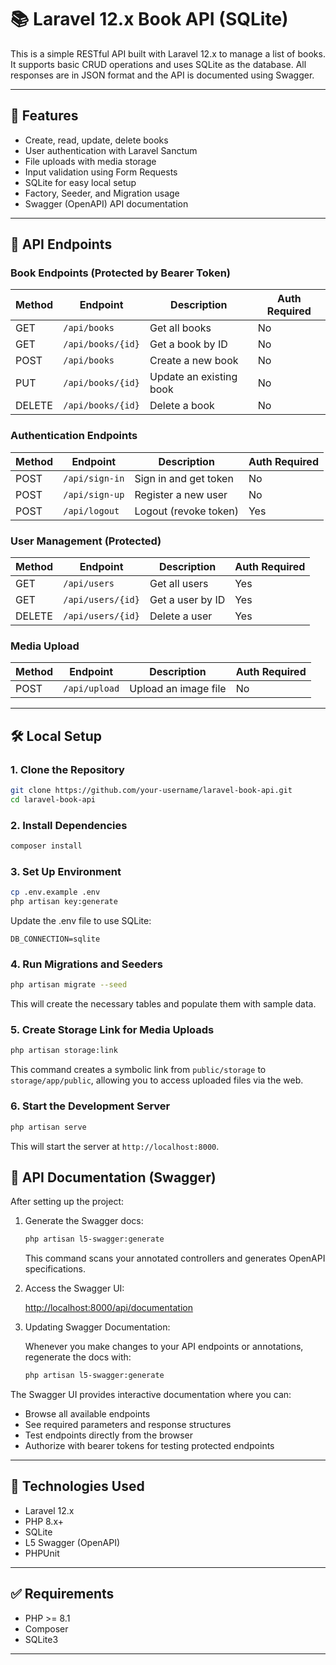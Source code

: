 # 📚 Laravel 12.x Book API (SQLite)

This is a simple RESTful API built with Laravel 12.x to manage a list of books. It supports basic CRUD operations and uses SQLite as the database. All responses are in JSON format and the API is documented using Swagger.

---

## 🚀 Features

-   Create, read, update, delete books
-   User authentication with Laravel Sanctum
-   File uploads with media storage
-   Input validation using Form Requests
-   SQLite for easy local setup
-   Factory, Seeder, and Migration usage
-   Swagger (OpenAPI) API documentation

---

## 📌 API Endpoints

### Book Endpoints (Protected by Bearer Token)

| Method | Endpoint          | Description             | Auth Required |
| ------ | ----------------- | ----------------------- | ------------- |
| GET    | `/api/books`      | Get all books           | No           |
| GET    | `/api/books/{id}` | Get a book by ID        | No           |
| POST   | `/api/books`      | Create a new book       | No           |
| PUT    | `/api/books/{id}` | Update an existing book | No           |
| DELETE | `/api/books/{id}` | Delete a book           | No           |

### Authentication Endpoints

| Method | Endpoint       | Description           | Auth Required |
| ------ | -------------- | --------------------- | ------------- |
| POST   | `/api/sign-in` | Sign in and get token | No            |
| POST   | `/api/sign-up` | Register a new user   | No            |
| POST   | `/api/logout`  | Logout (revoke token) | Yes           |

### User Management (Protected)

| Method | Endpoint          | Description      | Auth Required |
| ------ | ----------------- | ---------------- | ------------- |
| GET    | `/api/users`      | Get all users    | Yes           |
| GET    | `/api/users/{id}` | Get a user by ID | Yes           |
| DELETE | `/api/users/{id}` | Delete a user    | Yes           |

### Media Upload

| Method | Endpoint      | Description          | Auth Required |
| ------ | ------------- | -------------------- | ------------- |
| POST   | `/api/upload` | Upload an image file | No            |

---

## 🛠️ Local Setup

### 1. Clone the Repository

```bash
git clone https://github.com/your-username/laravel-book-api.git
cd laravel-book-api
```

### 2. Install Dependencies

```bash
composer install
```

### 3. Set Up Environment

```bash
cp .env.example .env
php artisan key:generate

```

Update the .env file to use SQLite:

```env
DB_CONNECTION=sqlite
```

### 4. Run Migrations and Seeders

```bash
php artisan migrate --seed
```

This will create the necessary tables and populate them with sample data.

### 5. Create Storage Link for Media Uploads

```bash
php artisan storage:link
```

This command creates a symbolic link from `public/storage` to `storage/app/public`, allowing you to access uploaded files via the web.

### 6. Start the Development Server

```bash
php artisan serve
```

This will start the server at `http://localhost:8000`.

## 📒 API Documentation (Swagger)

After setting up the project:

1. Generate the Swagger docs:

    ```bash
    php artisan l5-swagger:generate
    ```

    This command scans your annotated controllers and generates OpenAPI specifications.

2. Access the Swagger UI:

    [http://localhost:8000/api/documentation](http://localhost:8000/api/documentation)

3. Updating Swagger Documentation:

    Whenever you make changes to your API endpoints or annotations, regenerate the docs with:

    ```bash
    php artisan l5-swagger:generate
    ```

The Swagger UI provides interactive documentation where you can:

-   Browse all available endpoints
-   See required parameters and response structures
-   Test endpoints directly from the browser
-   Authorize with bearer tokens for testing protected endpoints

---

## 📂 Technologies Used

-   Laravel 12.x
-   PHP 8.x+
-   SQLite
-   L5 Swagger (OpenAPI)
-   PHPUnit

---

## ✅ Requirements

-   PHP >= 8.1
-   Composer
-   SQLite3

---
